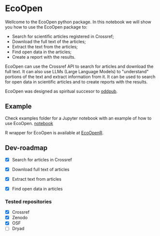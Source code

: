 # EcoOpen

Wellcome to the EcoOpen python package. In this notebook we will show you how to use the EcoOpen package to:

- Search for scientific articles registered in Crossref;
- Download the full text of the articles;
- Extract the text from the articles;
- Find open data in the articles;
- Create a report with the results.

EcoOpen can use the Crossref API to search for articles and download the full text. It can also use LLMs (Large Language Models) to "understand" portions of the text and extract information from it. It can be used to search for open data in scientific articles and to create reports with the results. 

EcoOpen was designed as spiritual succesor to [oddpub](https://github.com/quest-bih/oddpub).

## Example
Check examples folder for a Jupyter notebook with an example of how to use EcoOpen. [notebook](https://github.com/sciom/EcoOpenPy/blob/main/examples/example.ipynb)

R wrapper for EcoOpen is available at [EcoOpenR](https://github.com/sciom/EcoOpenR).

## Dev-roadmap

- [x] Search for articles in Crossref
- [x] Download full text of articles
- [x] Extract text from articles
- [x] Find open data in articles


### Tested repositories

- [x] Crossref
- [x] Zenodo
- [x] OSF
- [ ] Dryad
